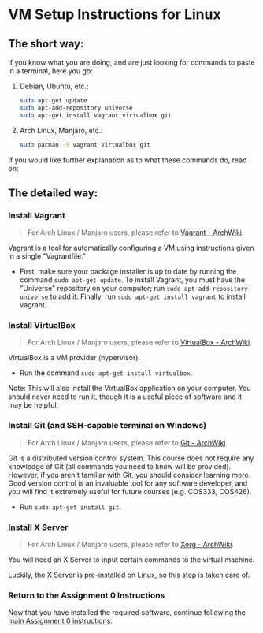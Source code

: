 # VM Setup Instructions for Linux

## The short way:

If you know what you are doing, and are just looking for commands to paste in a
terminal, here you go:

1. Debian, Ubuntu, etc.:

    ```bash
    sudo apt-get update
    sudo apt-add-repository universe
    sudo apt-get install vagrant virtualbox git
    ```

1. Arch Linux, Manjaro, etc.:

    ```bash
    sudo pacman -S vagrant virtualbox git
    ```

If you would like further explanation as to what these commands do, read on:

## The detailed way:

### Install Vagrant

> For Arch Linux / Manjaro users, please refer to [Vagrant - ArchWiki](https://wiki.archlinux.org/index.php/Vagrant).

Vagrant is a tool for automatically configuring a VM using instructions given in a
single "Vagrantfile."

* First, make sure your package installer is up to date by
  running the command `sudo apt-get update`. To install Vagrant, you must have the
  "Universe" repository on your computer; run `sudo apt-add-repository universe`
  to add it. Finally, run `sudo apt-get install vagrant` to install vagrant.

### Install VirtualBox

> For Arch Linux / Manjaro users, please refer to [VirtualBox - ArchWiki](https://wiki.archlinux.org/index.php/VirtualBox).

VirtualBox is a VM provider (hypervisor).

* Run the command `sudo apt-get install virtualbox`.

Note: This will also install the VirtualBox application on your computer.
You should never need to run it, though it is a useful piece of software and
it may be helpful.

### Install Git (and SSH-capable terminal on Windows)

> For Arch Linux / Manjaro users, please refer to [Git - ArchWiki](https://wiki.archlinux.org/index.php/Git).

Git is a distributed version control system. This course does not require any
knowledge of Git (all commands you need to know will be provided). However, if
you aren't familiar with Git, you should consider learning more. Good version
control is an invaluable tool for any software developer, and you will find it
extremely useful for future courses (e.g. COS333, COS426).

* Run `sudo apt-get install git`.

### Install X Server

> For Arch Linux / Manjaro users, please refer to [Xorg - ArchWiki](https://wiki.archlinux.org/index.php/Xorg).

You will need an X Server to input certain commands to the virtual machine.

Luckily, the X Server is pre-installed on Linux, so this step is taken care of.

### Return to the Assignment 0 Instructions

Now that you have installed the required software, continue following the
[main Assignment 0 instructions](README.md).
